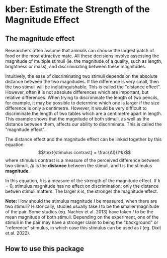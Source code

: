 # kber: Estimate the Strength of the Magnitude Effect

## The magnitude effect
Researchers often assume that animals can choose the largest patch of food or the most attractive mate. All these decisions involve assessing the magnitude of multiple stimuli (ie. the magnitude of a quality, such as length, brightness or mass), and discriminating between these magnitudes.

Intuitively, the ease of discriminating two stimuli depends on the absolute distance between the two magnitudes. If the difference is very small, then the two stimuli will be indistinguishable. This is called the "distance effect". However, often it is not absolute differences which are important, but relative differences. When trying to discriminate the length of two pencils, for example, it may be possible to determine which one is larger if the size difference is only a centimetre. However, it would be very difficult to discriminate the length of two tables which are a centimetre apart in length. This example shows that the magnitude of both stimuli, as well as the distance between them, affects our ability to discriminate. This is called the "magnitude effect".

The distance effect and the magnitude effect can be linked together by this equation:
$$\text{stimulus contrast} = \frac{ΔI}{I^k}$$
where stimulus contrast is a measure of the perceived difference between two stimuli, *ΔI* is the **distance** between the stimuli, and *I* is the stimulus **magnitude**.

In this equation, *k* is a measure of the strength of the magnitude effect. If $k=0$, stimulus magnitude has no effect on discrimination; only the distance betwen stimuli matters. The larger *k* is, the stronger the magnitude effect.

**Note:** How should the stimulus magnitude *I* be measured, when there are two stimuli? Historically, studies usually take *I* to be the smaller magnitude of the pair. Some studies (eg. Nachev et al. 2013) have taken *I* to be the mean magnitude of both stimuli. Depending on the experiment, one of the stimuli in the pair may have a stronger claim to being the "background" or "reference" stimulus, in which case this stimulus can be used as *I* (eg. Dixit et al. 2022).

## How to use this package
